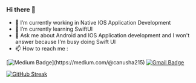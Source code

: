 ### Hi there 👋

- 🔭 I’m currently working in Native IOS Application Development
- 🌱 I’m currently learning SwiftUI
- 💬 Ask me about Android and IOS Application development and I won't answer because I'm busy doing Swift UI
- 📫 How to reach me : 

[![Medium Badge](https://img.shields.io/badge/MEDIUM-12100E?style=flat-square&logo=medium&logoColor=white&link=[https://rashedul-alam.medium.com/](https://medium.com/@canusha215))](https://medium.com/@canusha215)
[![Gmail Badge](https://img.shields.io/badge/GMAIL-c14438?style=flat-square&logo=Gmail&logoColor=white&link=mailto:canusha215@gmail.com)](mailto:canusha215@gmail.com)

[![GitHub Streak](https://streak-stats.demolab.com?user=anushagif)](https://git.io/streak-stats)
